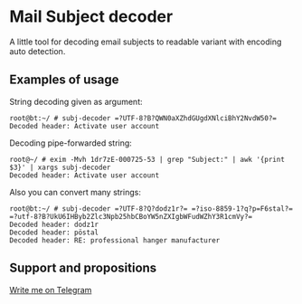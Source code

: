 # Mail Subject decoder
A little tool for decoding email subjects to readable variant with encoding auto detection.

## Examples of usage
String decoding given as argument:
```
root@bt:~/ # subj-decoder =?UTF-8?B?QWN0aXZhdGUgdXNlciBhY2NvdW50?=
Decoded header: Activate user account
```

Decoding pipe-forwarded string:
```
root@~/ # exim -Mvh 1dr7zE-000725-53 | grep "Subject:" | awk '{print $3}' | xargs subj-decoder
Decoded header: Activate user account
```
Also you can convert many strings:
```
root@bt:~/ # subj-decoder =?UTF-8?Q?dodz1r?= =?iso-8859-1?q?p=F6stal?= =?utf-8?B?UkU6IHByb2Zlc3Npb25hbCBoYW5nZXIgbWFudWZhY3R1cmVy?=
Decoded header: dodz1r
Decoded header: pöstal
Decoded header: RE: professional hanger manufacturer
```

## Support and propositions
[Write me on Telegram](https://t.me/kondraryev1488)
